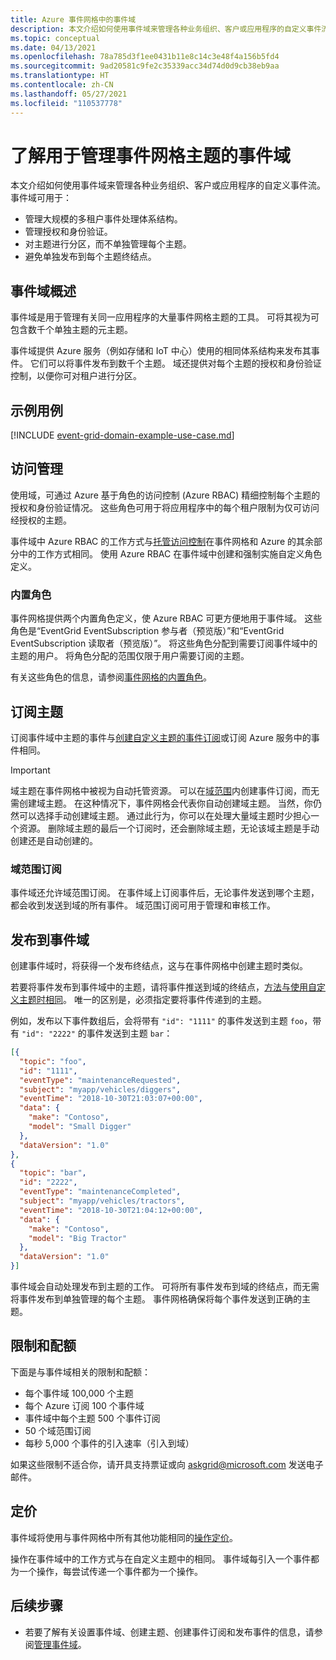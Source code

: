 ```yaml
---
title: Azure 事件网格中的事件域
description: 本文介绍如何使用事件域来管理各种业务组织、客户或应用程序的自定义事件流。
ms.topic: conceptual
ms.date: 04/13/2021
ms.openlocfilehash: 78a785d3f1ee0431b11e8c14c3e48f4a156b5fd4
ms.sourcegitcommit: 9ad20581c9fe2c35339acc34d74d0d9cb38eb9aa
ms.translationtype: HT
ms.contentlocale: zh-CN
ms.lasthandoff: 05/27/2021
ms.locfileid: "110537778"
---
```

# <a name="understand-event-domains-for-managing-event-grid-topics"></a>了解用于管理事件网格主题的事件域

本文介绍如何使用事件域来管理各种业务组织、客户或应用程序的自定义事件流。 事件域可用于：

* 管理大规模的多租户事件处理体系结构。
* 管理授权和身份验证。
* 对主题进行分区，而不单独管理每个主题。
* 避免单独发布到每个主题终结点。

## <a name="event-domain-overview"></a>事件域概述

事件域是用于管理有关同一应用程序的大量事件网格主题的工具。 可将其视为可包含数千个单独主题的元主题。

事件域提供 Azure 服务（例如存储和 IoT 中心）使用的相同体系结构来发布其事件。 它们可以将事件发布到数千个主题。 域还提供对每个主题的授权和身份验证控制，以便你可对租户进行分区。

## <a name="example-use-case"></a>示例用例
[!INCLUDE [event-grid-domain-example-use-case.md](../../includes/event-grid-domain-example-use-case.md)]

## <a name="access-management"></a>访问管理

使用域，可通过 Azure 基于角色的访问控制 (Azure RBAC) 精细控制每个主题的授权和身份验证情况。 这些角色可用于将应用程序中的每个租户限制为仅可访问经授权的主题。

事件域中 Azure RBAC 的工作方式与[托管访问控制](security-authorization.md)在事件网格和 Azure 的其余部分中的工作方式相同。 使用 Azure RBAC 在事件域中创建和强制实施自定义角色定义。

### <a name="built-in-roles"></a>内置角色

事件网格提供两个内置角色定义，使 Azure RBAC 可更方便地用于事件域。 这些角色是“EventGrid EventSubscription 参与者（预览版）”和“EventGrid EventSubscription 读取者（预览版）”。   将这些角色分配到需要订阅事件域中的主题的用户。 将角色分配的范围仅限于用户需要订阅的主题。

有关这些角色的信息，请参阅[事件网格的内置角色](security-authorization.md#built-in-roles)。

## <a name="subscribing-to-topics"></a>订阅主题

订阅事件域中主题的事件与[创建自定义主题的事件订阅](./custom-event-quickstart.md)或订阅 Azure 服务中的事件相同。

> [!IMPORTANT]
> 域主题在事件网格中被视为自动托管资源。 可以在[域范围](#domain-scope-subscriptions)内创建事件订阅，而无需创建域主题。 在这种情况下，事件网格会代表你自动创建域主题。 当然，你仍然可以选择手动创建域主题。 通过此行为，你可以在处理大量域主题时少担心一个资源。 删除域主题的最后一个订阅时，还会删除域主题，无论该域主题是手动创建还是自动创建的。 

### <a name="domain-scope-subscriptions"></a>域范围订阅

事件域还允许域范围订阅。 在事件域上订阅事件后，无论事件发送到哪个主题，都会收到发送到域的所有事件。 域范围订阅可用于管理和审核工作。

## <a name="publishing-to-an-event-domain"></a>发布到事件域

创建事件域时，将获得一个发布终结点，这与在事件网格中创建主题时类似。 

若要将事件发布到事件域中的主题，请将事件推送到域的终结点，[方法与使用自定义主题时相同](./post-to-custom-topic.md)。 唯一的区别是，必须指定要将事件传递到的主题。

例如，发布以下事件数组后，会将带有 `"id": "1111"` 的事件发送到主题 `foo`，带有 `"id": "2222"` 的事件发送到主题 `bar`：

```json
[{
  "topic": "foo",
  "id": "1111",
  "eventType": "maintenanceRequested",
  "subject": "myapp/vehicles/diggers",
  "eventTime": "2018-10-30T21:03:07+00:00",
  "data": {
    "make": "Contoso",
    "model": "Small Digger"
  },
  "dataVersion": "1.0"
},
{
  "topic": "bar",
  "id": "2222",
  "eventType": "maintenanceCompleted",
  "subject": "myapp/vehicles/tractors",
  "eventTime": "2018-10-30T21:04:12+00:00",
  "data": {
    "make": "Contoso",
    "model": "Big Tractor"
  },
  "dataVersion": "1.0"
}]
```

事件域会自动处理发布到主题的工作。 可将所有事件发布到域的终结点，而无需将事件发布到单独管理的每个主题。 事件网格确保将每个事件发送到正确的主题。

## <a name="limits-and-quotas"></a>限制和配额
下面是与事件域相关的限制和配额：

- 每个事件域 100,000 个主题 
- 每个 Azure 订阅 100 个事件域 
- 事件域中每个主题 500 个事件订阅
- 50 个域范围订阅 
- 每秒 5,000 个事件的引入速率（引入到域）

如果这些限制不适合你，请开具支持票证或向 [askgrid@microsoft.com](mailto:askgrid@microsoft.com) 发送电子邮件。 

## <a name="pricing"></a>定价
事件域将使用与事件网格中所有其他功能相同的[操作定价](https://azure.microsoft.com/pricing/details/event-grid/)。

操作在事件域中的工作方式与在自定义主题中的相同。 事件域每引入一个事件都为一个操作，每尝试传递一个事件都为一个操作。



## <a name="next-steps"></a>后续步骤

* 若要了解有关设置事件域、创建主题、创建事件订阅和发布事件的信息，请参阅[管理事件域](./how-to-event-domains.md)。
